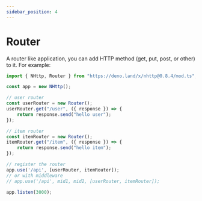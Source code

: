 ```yaml
---
sidebar_position: 4
---
```


# Router
A router like application, you can add HTTP method (get, put, post, or other) to it. For example:
```js
import { NHttp, Router } from "https://deno.land/x/nhttp@0.8.4/mod.ts";

const app = new NHttp();

// user router
const userRouter = new Router();
userRouter.get("/user", ({ response }) => {
    return response.send("hello user");
});

// item router
const itemRouter = new Router();
itemRouter.get("/item", ({ response }) => {
    return response.send("hello item");
});

// register the router
app.use('/api', [userRouter, itemRouter]);
// or with middleware
// app.use('/api', mid1, mid2, [userRouter, itemRouter]);

app.listen(3000);
```